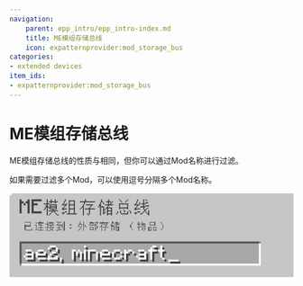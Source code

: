 ```yaml
---
navigation:
    parent: epp_intro/epp_intro-index.md
    title: ME模组存储总线
    icon: expatternprovider:mod_storage_bus
categories:
- extended devices
item_ids:
- expatternprovider:mod_storage_bus
---
```


# ME模组存储总线

<GameScene zoom="8" background="transparent">
  <ImportStructure src="../structure/cable_mod_storage_bus.snbt"></ImportStructure>
</GameScene>

ME模组存储总线的性质与<ItemLink id="ae2:storage_bus" />相同，但你可以通过Mod名称进行过滤。

如果需要过滤多个Mod，可以使用逗号分隔多个Mod名称。

![PIC](../pic/mod_bus_name.png)

